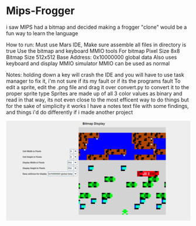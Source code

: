 # Mips-Frogger

i saw MIPS had a bitmap and decided making a frogger "clone" would be a fun way to learn the language

How to run:
Must use Mars IDE, Make sure assemble all files in directory is true
Use the bitmap and keyboard MMIO tools
For bitmap
 Pixel Size 8x8
 Bitmap Size 512x512
 Base Address: 0x10000000 global data
 Also uses keyboard and display MMIO simulator
MMIO can be used as normal

Notes:
holding down a key will crash the IDE and you will have to use task manager to fix it, i'm not sure if its my fault or if its the programs fault
To edit a sprite, edit the .png file and drag it over convert.py to convert it to the proper sprite type
Sprites are made up of all 3 color values as binary and read in that way, its not even close to the most efficent way to do things but for the sake of simplicity it works
I have a notes text file with some findings, and things i'd do differently if i made another project



![alt text](https://github.com/nhaselton/Mips-Frogger/blob/9a8bdf41eab94c0a16d48ed7f1dfb9cafec04fe7/Sprites/Screenshot.png)
